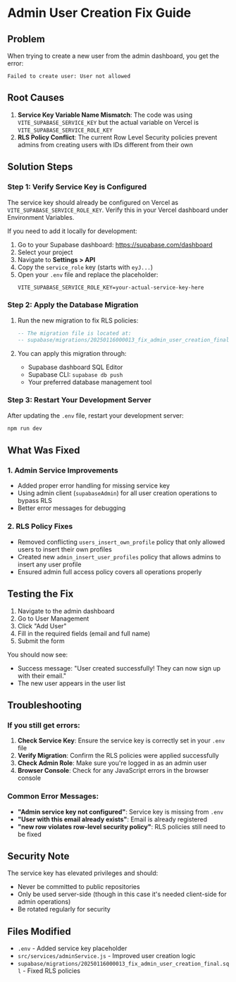 # Admin User Creation Fix Guide

## Problem
When trying to create a new user from the admin dashboard, you get the error:
```
Failed to create user: User not allowed
```

## Root Causes
1. **Service Key Variable Name Mismatch**: The code was using `VITE_SUPABASE_SERVICE_KEY` but the actual variable on Vercel is `VITE_SUPABASE_SERVICE_ROLE_KEY`
2. **RLS Policy Conflict**: The current Row Level Security policies prevent admins from creating users with IDs different from their own

## Solution Steps

### Step 1: Verify Service Key is Configured

The service key should already be configured on Vercel as `VITE_SUPABASE_SERVICE_ROLE_KEY`. Verify this in your Vercel dashboard under Environment Variables.

If you need to add it locally for development:
1. Go to your Supabase dashboard: https://supabase.com/dashboard
2. Select your project
3. Navigate to **Settings > API**
4. Copy the `service_role` key (starts with `eyJ...`)
5. Open your `.env` file and replace the placeholder:
   ```
   VITE_SUPABASE_SERVICE_ROLE_KEY=your-actual-service-key-here
   ```

### Step 2: Apply the Database Migration

1. Run the new migration to fix RLS policies:
   ```sql
   -- The migration file is located at:
   -- supabase/migrations/20250116000013_fix_admin_user_creation_final.sql
   ```

2. You can apply this migration through:
   - Supabase dashboard SQL Editor
   - Supabase CLI: `supabase db push`
   - Your preferred database management tool

### Step 3: Restart Your Development Server

After updating the `.env` file, restart your development server:
```bash
npm run dev
```

## What Was Fixed

### 1. Admin Service Improvements
- Added proper error handling for missing service key
- Using admin client (`supabaseAdmin`) for all user creation operations to bypass RLS
- Better error messages for debugging

### 2. RLS Policy Fixes
- Removed conflicting `users_insert_own_profile` policy that only allowed users to insert their own profiles
- Created new `admin_insert_user_profiles` policy that allows admins to insert any user profile
- Ensured admin full access policy covers all operations properly

## Testing the Fix

1. Navigate to the admin dashboard
2. Go to User Management
3. Click "Add User"
4. Fill in the required fields (email and full name)
5. Submit the form

You should now see:
- Success message: "User created successfully! They can now sign up with their email."
- The new user appears in the user list

## Troubleshooting

### If you still get errors:

1. **Check Service Key**: Ensure the service key is correctly set in your `.env` file
2. **Verify Migration**: Confirm the RLS policies were applied successfully
3. **Check Admin Role**: Make sure you're logged in as an admin user
4. **Browser Console**: Check for any JavaScript errors in the browser console

### Common Error Messages:

- **"Admin service key not configured"**: Service key is missing from `.env`
- **"User with this email already exists"**: Email is already registered
- **"new row violates row-level security policy"**: RLS policies still need to be fixed

## Security Note

The service key has elevated privileges and should:
- Never be committed to public repositories
- Only be used server-side (though in this case it's needed client-side for admin operations)
- Be rotated regularly for security

## Files Modified

- `.env` - Added service key placeholder
- `src/services/adminService.js` - Improved user creation logic
- `supabase/migrations/20250116000013_fix_admin_user_creation_final.sql` - Fixed RLS policies
